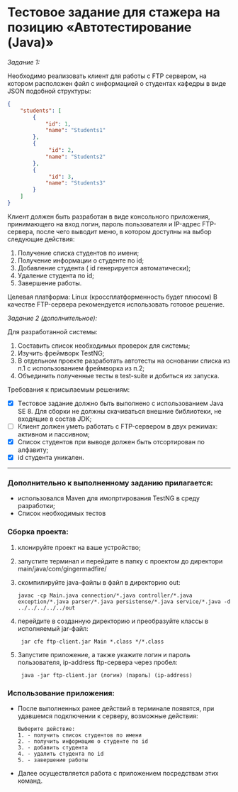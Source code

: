 # Тестовое задание для стажера на позицию «Автотестирование (Java)» 
_Задание 1:_

 Необходимо реализовать клиент для работы с FTP сервером, на котором расположен файл с информацией о студентах кафедры в виде JSON подобной структуры:
```json
{
    "students": [
        {
            "id": 1,
            "name": "Students1"
        },
        {
             "id": 2,
            "name": "Students2"
        },
        {
             "id": 3,
            "name": "Students3"
        }
    ]
}
```
Клиент должен быть разработан в виде консольного приложения, принимающего на вход логин, пароль пользователя и IP-адрес FTP-сервера, после чего выводит меню, в котором доступны на выбор следующие действия:
1.	Получение списка студентов по имени;
2.	Получение информации о студенте по id;
3.	Добавление студента ( id генерируется автоматически);
4.	Удаление студента по id;
5.	Завершение работы.

Целевая платформа: Linux (кроссплатформенность будет плюсом)
В качестве FTP-сервера рекомендуется использовать готовое решение.

_Задание 2 (дополнительное):_

Для разработанной системы:
1.	Составить список необходимых проверок для системы;
2.	Изучить фреймворк TestNG;
3.	В отдельном проекте разработать автотесты на основании списка из п.1 с использованием фреймворка из п.2;
4.	Объединить полученные тесты в test-suite и добиться их запуска.

Требования к присылаемым решениям:
- [X] Tестовое задание должно быть выполнено с использованием Java SE 8. Для сборки не должны скачиваться внешние библиотеки, не входящие в состав JDK;
- [ ] Клиент должен уметь работать с FTP-сервером в двух режимах: активном и пассивном;
- [X] Список студентов при выводе должен быть отсортирован по алфавиту;
- [X] id студента уникален.

---

### Дополнительно к выполненному заданию прилагается:
* использовался Maven для имопртирования TestNG в среду разработки;
* Список необходимых тестов  
  
### Сборка проекта:
1. клонируйте проект на ваше устройство;
2. запустите терминал и перейдите в папку с проектом до директори main/java/com/gingermadfire/
3. cкомпилируйте java-файлы в файл в директорию out:
   
    ```
   javac -cp Main.java connection/*.java controller/*.java exception/*.java parser/*.java persistense/*.java service/*.java -d ../../../../../out
    ```
4. перейдите в созданную директорию и преобразуйте классы в исполняемый jar-файл: 
   ```
    jar cfe ftp-client.jar Main *.class */*.class
   ````
5. Запустите приложение, а также укажите логин и пароль пользователя, ip-address ftp-сервера через пробел:
   ```
    java -jar ftp-client.jar (логин) (пароль) (ip-address)
   ```

### Использование приложения:

* После выполненных ранее действий в терминале появятся, при удавшемся подключении к серверу, возможные действия:
    ```
    Выберите действие:
  1. - получить список студентов по имени
  2. - получить информацию о студенте по id
  3. - добавить студента
  4. - удалить студента по id
  5. - завершение работы
    ```
* Далее осуществляется работа с приложением посредствам этих команд.